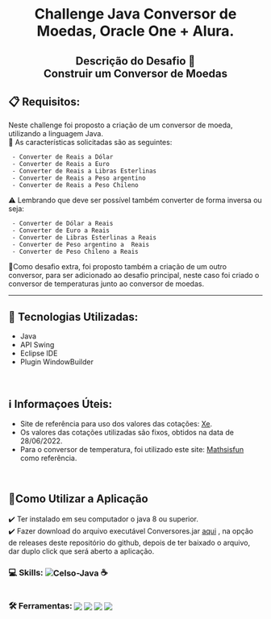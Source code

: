 <h1 align ="center">Challenge Java Conversor de Moedas, Oracle One + Alura.</h1>

<h2 align ="center">Descrição do Desafio 📜<br>
Construir um Conversor de Moedas</h2>


<h2>📋 Requisitos:</h2>

Neste challenge foi proposto a criação de um conversor de moeda, utilizando a linguagem Java. </br>
📌 As características solicitadas são as seguintes:

     - Converter de Reais a Dólar
     - Converter de Reais a Euro
     - Converter de Reais a Libras Esterlinas
     - Converter de Reais a Peso argentino
     - Converter de Reais a Peso Chileno
⚠️ Lembrando que deve ser possível também converter de forma inversa ou seja:

     - Converter de Dólar a Reais
     - Converter de Euro a Reais
     - Converter de Libras Esterlinas a Reais
     - Converter de Peso argentino a  Reais
     - Converter de Peso Chileno a Reais
📌Como desafio extra, foi proposto também a criação de um outro conversor, para ser adicionado ao desafio principal, neste caso foi criado o conversor de temperaturas junto ao conversor de moedas.
 
 ---

<h2>💾 Tecnologias Utilizadas:</h2>

- Java
- API Swing
- Eclipse IDE
- Plugin WindowBuilder 

</br>
<h2>ℹ️ Informaçoes Úteis:</h2>

- Site de referência para uso dos valores das cotações: [Xe](https://www.xe.com/pt/currencyconverter/).
- Os valores das cotações utilizadas são fixos, obtidos na data de 28/06/2022.
- Para o conversor de temperatura, foi utilizado este site: [Mathsisfun](https://www.mathsisfun.com/temperature-conversion.html) como referência.
</br>
<h2>📝Como Utilizar a Aplicação</h2>

✔️ Ter instalado em seu computador o java 8 ou superior. </br>
✔️ Fazer download do arquivo executável Conversores.jar [aqui](https://github.com/MarceloDoPradoAugusto/Challenge-Java-Conversor-main/releases/tag/1.0.0) , na opção de releases deste repositório do github, depois de ter baixado o arquivo, dar duplo click que será aberto a aplicação. 

<p align="left">
  <h3>💻 Skills:
 <img align="center" alt="Celso-Java" src="https://img.shields.io/badge/Java-ED8B00?style=for-the-badge&logo=java&logoColor=white"> ☕</h3>
</p>

#

<p align="left">
  <h3> 🛠 Ferramentas:
 <img align="center" src="https://img.shields.io/badge/-Eclipse-333333?style=flat&logo=eclipse-ide&logoColor=blue">
 <img align="center" src="https://img.shields.io/badge/Trello-%23026AA7.svg?style=for-the-badge&logo=Trello&logoColor=white">
 <img align="center" src="https://img.shields.io/badge/git-%23F05033.svg?style=for-the-badge&logo=git&logoColor=white">
 <img align="center" src="https://img.shields.io/badge/github-%23121011.svg?style=for-the-badge&logo=github&logoColor=white"> </h3>
</p>
